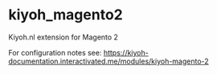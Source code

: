 # kiyoh_magento2
Kiyoh.nl extension for Magento 2

For configuration notes see:
https://kiyoh-documentation.interactivated.me/modules/kiyoh-magento-2
